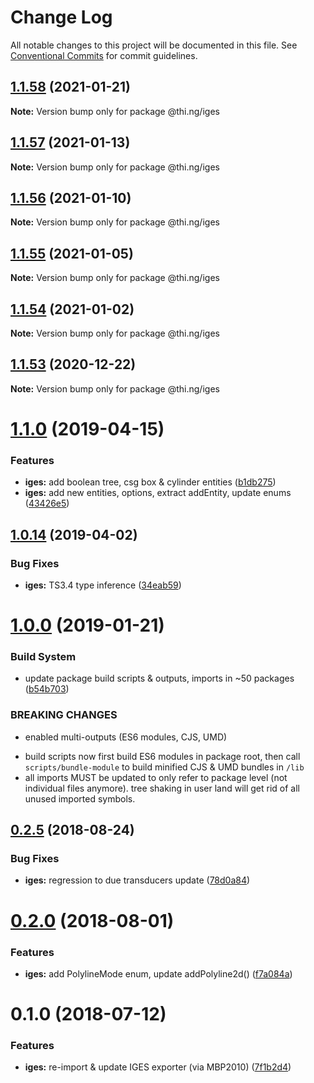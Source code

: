 # Change Log

All notable changes to this project will be documented in this file.
See [Conventional Commits](https://conventionalcommits.org) for commit guidelines.

## [1.1.58](https://github.com/thi-ng/umbrella/compare/@thi.ng/iges@1.1.57...@thi.ng/iges@1.1.58) (2021-01-21)

**Note:** Version bump only for package @thi.ng/iges





## [1.1.57](https://github.com/thi-ng/umbrella/compare/@thi.ng/iges@1.1.56...@thi.ng/iges@1.1.57) (2021-01-13)

**Note:** Version bump only for package @thi.ng/iges





## [1.1.56](https://github.com/thi-ng/umbrella/compare/@thi.ng/iges@1.1.55...@thi.ng/iges@1.1.56) (2021-01-10)

**Note:** Version bump only for package @thi.ng/iges





## [1.1.55](https://github.com/thi-ng/umbrella/compare/@thi.ng/iges@1.1.54...@thi.ng/iges@1.1.55) (2021-01-05)

**Note:** Version bump only for package @thi.ng/iges





## [1.1.54](https://github.com/thi-ng/umbrella/compare/@thi.ng/iges@1.1.53...@thi.ng/iges@1.1.54) (2021-01-02)

**Note:** Version bump only for package @thi.ng/iges





## [1.1.53](https://github.com/thi-ng/umbrella/compare/@thi.ng/iges@1.1.52...@thi.ng/iges@1.1.53) (2020-12-22)

**Note:** Version bump only for package @thi.ng/iges





# [1.1.0](https://github.com/thi-ng/umbrella/compare/@thi.ng/iges@1.0.15...@thi.ng/iges@1.1.0) (2019-04-15)

### Features

* **iges:** add boolean tree, csg box & cylinder entities ([b1db275](https://github.com/thi-ng/umbrella/commit/b1db275))
* **iges:** add new entities, options, extract addEntity, update enums ([43426e5](https://github.com/thi-ng/umbrella/commit/43426e5))

## [1.0.14](https://github.com/thi-ng/umbrella/compare/@thi.ng/iges@1.0.13...@thi.ng/iges@1.0.14) (2019-04-02)

### Bug Fixes

* **iges:** TS3.4 type inference ([34eab59](https://github.com/thi-ng/umbrella/commit/34eab59))

# [1.0.0](https://github.com/thi-ng/umbrella/compare/@thi.ng/iges@0.2.30...@thi.ng/iges@1.0.0) (2019-01-21)

### Build System

* update package build scripts & outputs, imports in ~50 packages ([b54b703](https://github.com/thi-ng/umbrella/commit/b54b703))

### BREAKING CHANGES

* enabled multi-outputs (ES6 modules, CJS, UMD)

- build scripts now first build ES6 modules in package root, then call
  `scripts/bundle-module` to build minified CJS & UMD bundles in `/lib`
- all imports MUST be updated to only refer to package level
  (not individual files anymore). tree shaking in user land will get rid of
  all unused imported symbols.

<a name="0.2.5"></a>
## [0.2.5](https://github.com/thi-ng/umbrella/compare/@thi.ng/iges@0.2.4...@thi.ng/iges@0.2.5) (2018-08-24)

### Bug Fixes

* **iges:** regression to due transducers update ([78d0a84](https://github.com/thi-ng/umbrella/commit/78d0a84))

<a name="0.2.0"></a>
# [0.2.0](https://github.com/thi-ng/umbrella/compare/@thi.ng/iges@0.1.4...@thi.ng/iges@0.2.0) (2018-08-01)

### Features

* **iges:** add PolylineMode enum, update addPolyline2d() ([f7a084a](https://github.com/thi-ng/umbrella/commit/f7a084a))

<a name="0.1.0"></a>
# 0.1.0 (2018-07-12)

### Features

* **iges:** re-import & update IGES exporter (via MBP2010) ([7f1b2d4](https://github.com/thi-ng/umbrella/commit/7f1b2d4))
